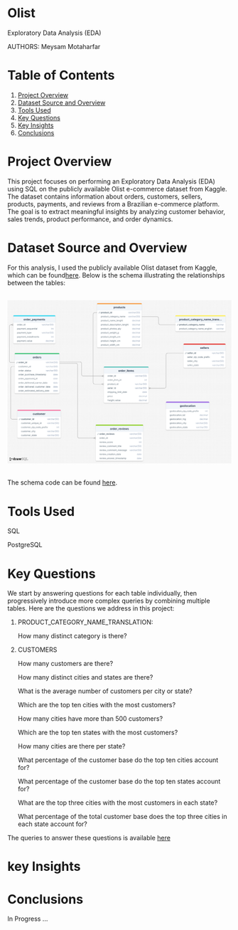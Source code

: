 Olist
================================================

Exploratory Data Analysis (EDA)

AUTHORS: Meysam Motaharfar 

# Table of Contents
1. [Project Overview](#Project-Overview)
2. [Dataset Source and Overview](#Dataset-Source-And-Overview)
3. [Tools Used](#Tools-Used)
4. [Key Questions](#Key-Questions)
5. [Key Insights](#Key-Insights)
6. [Conclusions](#Conclusions)

# Project Overview

This project focuses on performing an Exploratory Data Analysis (EDA) using SQL on the publicly available Olist e-commerce dataset from Kaggle. The dataset contains information about orders, customers, sellers, products, payments, and reviews from a Brazilian e-commerce platform. The goal is to extract meaningful insights by analyzing customer behavior, sales trends, product performance, and order dynamics.

# Dataset Source and Overview

For this analysis, I used the publicly available Olist dataset from Kaggle, which can be found[here](https://www.kaggle.com/datasets/olistbr/brazilian-ecommerce). Below is the schema illustrating the relationships between the tables:

</br>
<div style="text-align: center;">
    <img width="1000" alt="Metrics" src="Data Base Diagram.png"> <!-- Increased width -->
</div>
</br>

The schema code can be found [here](Codes/Schema.sql).

# Tools Used

SQL

PostgreSQL

# Key Questions

We start by answering questions for each table individually, then progressively introduce more complex queries by combining multiple tables. Here are the questions we address in this project:

1) PRODUCT_CATEGORY_NAME_TRANSLATION:
   
   How many distinct category is there?

2) CUSTOMERS

   How many customers are there?
    
   How many distinct cities and states are there?
    
   What is the average number of customers per city or state?
    
   Which are the top ten cities with the most customers?
    
   How many cities have more than 500 customers?
    
   Which are the top ten states with the most customers?
    
   How many cities are there per state?
    
   What percentage of the customer base do the top ten cities account for?
    
   What percentage of the customer base do the top ten states account for?
    
   What are the top three cities with the most customers in each state?
    
   What percentage of the total customer base does the top three cities in each state account for?

The queries to answer these questions is available [here](Codes/Olist-EDA.sql)

# key Insights

# Conclusions

In Progress ...
